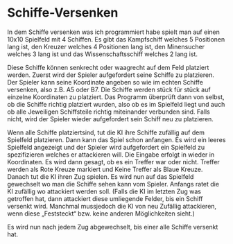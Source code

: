 # Schiffe-Versenken

In dem Schiffe versenken was ich programmiert habe spielt man auf einen 10x10 Spielfeld mit 4 Schiffen. 
Es gibt das Kampfschiff welches 5 Positionen lang ist, den Kreuzer welches 4 Positionen lang ist, 
den Minensucher welches 3 lang ist und das Wissenschaftsschiff welches 2 lang ist.

Diese Schiffe können senkrecht oder waagrecht auf dem Feld platziert werden.
Zuerst wird der Spieler aufgefordert seine Schiffe zu platzieren. 
Der Spieler kann seine Koordinate angeben so wie im echten Schiffe versenken, also z.B. A5 oder B7.
Die Schiffe werden stück für stück auf einzelne Koordinaten zu platziert. 
Das Programm überprüft dann von selbst, ob die Schiffe richtig platziert wurden, also ob es im 
Spielfeld liegt und auch ob alle Jeweiligen Schiffsteile richtig miteinander verbunden sind. Falls 
nicht, wird der Spieler wieder aufgefordert sein Schiff neu zu platzieren.

Wenn alle Schiffe platziertsind, tut die KI ihre Schiffe zufällig auf dem Spielfeld platzieren.
Dann kann das Spiel schon anfangen. 
Es wird ein leeres Spielfeld angezeigt und der Spieler wird aufgefordert ein Spielfeld zu 
spezifizieren welches er attackieren will. Die Eingabe erfolgt in wieder in Koordinaten. Es wird
dann gesagt, ob es ein Treffer war oder nicht. 
Treffer werden als Rote Kreuze markiert und Keine Treffer als Blaue Kreuze.
Danach tut die KI ihren Zug spielen. Es wird nun auf das Spielfeld gewechselt wo man die 
Schiffe sehen kann vom Spieler. Anfangs ratet die KI zufällig wo attackiert werden soll.
(Falls die KI im letzten Zug was getroffen hat, dann attackiert diese umliegende Felder, bis ein 
Schiff versenkt wird. Manchmal mussjedoch die KI von neu Zufällig attackieren, wenn diese 
„Feststeckt“ bzw. keine anderen Möglichkeiten sieht.)

Es wird nun nach jedem Zug abgewechselt, bis einer alle Schiffe versenkt hat.

